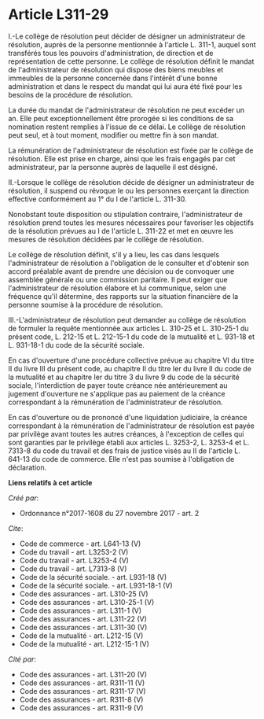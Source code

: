 # Article L311-29

I.-Le collège de résolution peut décider de désigner un administrateur de résolution, auprès de la personne mentionnée à
l'article L. 311-1, auquel sont transférés tous les pouvoirs d'administration, de direction et de représentation de cette
personne. Le collège de résolution définit le mandat de l'administrateur de résolution qui dispose des biens meubles et
immeubles de la personne concernée dans l'intérêt d'une bonne administration et dans le respect du mandat qui lui aura été
fixé pour les besoins de la procédure de résolution. 

La durée du mandat de l'administrateur de résolution ne peut excéder un an. Elle peut exceptionnellement être prorogée si les
conditions de sa nomination restent remplies à l'issue de ce délai. Le collège de résolution peut seul, et à tout moment,
modifier ou mettre fin à son mandat. 

La rémunération de l'administrateur de résolution est fixée par le collège de résolution. Elle est prise en charge, ainsi que
les frais engagés par cet administrateur, par la personne auprès de laquelle il est désigné. 

II.-Lorsque le collège de résolution décide de désigner un administrateur de résolution, il suspend ou révoque le ou les
personnes exerçant la direction effective conformément au 1° du I de l'article L. 311-30. 

Nonobstant toute disposition ou stipulation contraire, l'administrateur de résolution prend toutes les mesures nécessaires
pour favoriser les objectifs de la résolution prévues au I de l'article L. 311-22 et met en œuvre les mesures de résolution
décidées par le collège de résolution. 

Le collège de résolution définit, s'il y a lieu, les cas dans lesquels l'administrateur de résolution a l'obligation de le
consulter et d'obtenir son accord préalable avant de prendre une décision ou de convoquer une assemblée générale ou une
commission paritaire. Il peut exiger que l'administrateur de résolution élabore et lui communique, selon une fréquence qu'il
détermine, des rapports sur la situation financière de la personne soumise à la procédure de résolution. 

III.-L'administrateur de résolution peut demander au collège de résolution de formuler la requête mentionnée aux articles L.
310-25 et L. 310-25-1 du présent code, L. 212-15 et L. 212-15-1 du code de la mutualité et L. 931-18 et L. 931-18-1 du code
de la sécurité sociale. 

En cas d'ouverture d'une procédure collective prévue au chapitre VI du titre II du livre III du présent code, au chapitre II
du titre Ier du livre II du code de la mutualité et au chapitre Ier du titre 3 du livre 9 du code de la sécurité sociale,
l'interdiction de payer toute créance née antérieurement au jugement d'ouverture ne s'applique pas au paiement de la créance
correspondant à la rémunération de l'administrateur de résolution. 

En cas d'ouverture ou de prononcé d'une liquidation judiciaire, la créance correspondant à la rémunération de
l'administrateur de résolution est payée par privilège avant toutes les autres créances, à l'exception de celles qui sont
garanties par le privilège établi aux articles L. 3253-2, L. 3253-4 et L. 7313-8 du code du travail et des frais de justice
visés au II de l'article L. 641-13 du code de commerce. Elle n'est pas soumise à l'obligation de déclaration.

**Liens relatifs à cet article**

_Créé par_:

  - Ordonnance n°2017-1608 du 27 novembre 2017 - art. 2

_Cite_:

  - Code de commerce - art. L641-13 (V)
  - Code du travail - art. L3253-2 (V)
  - Code du travail - art. L3253-4 (V)
  - Code du travail - art. L7313-8 (V)
  - Code de la sécurité sociale. - art. L931-18 (V)
  - Code de la sécurité sociale. - art. L931-18-1 (V)
  - Code des assurances - art. L310-25 (V)
  - Code des assurances - art. L310-25-1 (V)
  - Code des assurances - art. L311-1 (V)
  - Code des assurances - art. L311-22 (V)
  - Code des assurances - art. L311-30 (V)
  - Code de la mutualité - art. L212-15 (V)
  - Code de la mutualité - art. L212-15-1 (V)

_Cité par_:

  - Code des assurances - art. L311-20 (V)
  - Code des assurances - art. R311-11 (V)
  - Code des assurances - art. R311-17 (V)
  - Code des assurances - art. R311-8 (V)
  - Code des assurances - art. R311-9 (V)
